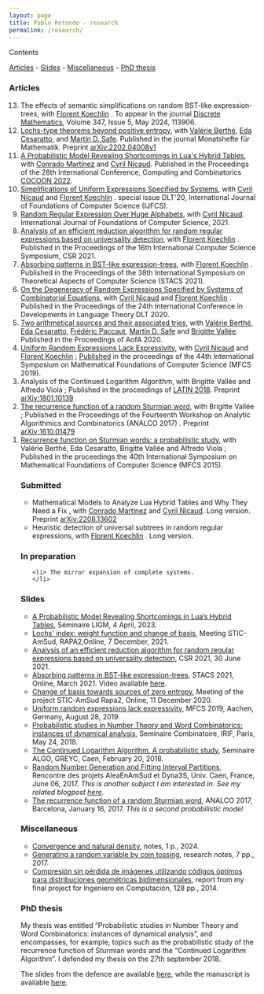 ```yaml
---
layout: page
title: Pablo Rotondo - research
permalink: /research/
---
```

<!--<script type="text/javascript" async-->
<!--  src="https://cdnjs.cloudflare.com/ajax/libs/mathjax/2.7.5/MathJax.js?config=TeX-MML-AM_CHTML">-->
<!--</script>-->

 <script src='https://cdnjs.cloudflare.com/ajax/libs/mathjax/2.7.5/MathJax.js?config=TeX-MML-AM_CHTML' async></script>
<!--<link rel="stylesheet" type="text/css" href="http://tikzjax.com/v1/fonts.css">-->
<!--<script src="http://tikzjax.com/v1/tikzjax.js"></script>-->
<link rel="stylesheet" type="text/css" href="http://tikzjax.com/v1/fonts.css">
<script src="https://tikzjax-demo.glitch.me/tikzjax.js"></script>


<!--<center>-->
<!--<img src="/assets/outname-1.png">-->
<!--</center>-->

Contents
<nav class="navigation">
<a href="#articles">Articles</a> - 
<a href="#slides">Slides</a> -
<a href="#misc">Miscellaneous</a> -
<a href="#phd">PhD thesis</a>
</nav>


<h3 id='articles'>Articles</h3>

<ol reversed>
<li> The effects of semantic simplifications on random
BST-like expression-trees, with <a href="http://igm.univ-mlv.fr/~koechlin/">Florent Koechlin</a> . To appear in the journal <a href="https://www.sciencedirect.com/science/article/abs/pii/S0012365X24000372">Discrete Mathematics</a>, Volume 347, Issue 5, May 2024, 113906.
</li> 
<li><a href="https://link.springer.com/article/10.1007/s00605-022-01805-y">Lochs-type theorems beyond positive entropy</a>, with  <a href="https://www.irif.fr/~berthe/">Valérie Berthé</a>, <a href="https://sites.google.com/site/edacesaratto/">Eda Cesaratto</a>, and <a href="http://www.matematica.uns.edu.ar/webs/msafe/">Martín D. Safe</a>. Published in the journal Monatshefte für Mathematik. Preprint <a href="https://arxiv.org/abs/2202.04008v1" class="urlextern" title="https://arxiv.org/abs/2202.04008v1" rel="nofollow">arXiv:2202.04008v1</a>
</li> 
<li> <a href="https://link.springer.com/chapter/10.1007/978-3-031-22105-7_34">A Probabilistic Model Revealing Shortcomings in Lua's Hybrid Tables</a>, with  <a href="https://www.cs.upc.edu/~conrado/">Conrado Martínez</a> and <a href="http://www-igm.univ-mlv.fr/~nicaud/">Cyril 
Nicaud</a>. Published in the Proceedings of the 28th International Conference, Computing and Combinatorics <a href="http://cocoon-conference.org/2022/">COCOON 2022</a>. 
    </li> 
<li> <a href="http://igm.univ-mlv.fr/~koechlin/Special_Issue_DLT20.pdf">Simplifications of Uniform Expressions Specified by Systems</a>, with <a href="http://www-igm.univ-mlv.fr/~nicaud/">Cyril 
Nicaud</a> and <a href="http://igm.univ-mlv.fr/~koechlin/">Florent Koechlin</a> . special issue DLT'20, International Journal of Foundations of Computer Science (IJFCS).
    </li> 

<li>     <a href="https://www.worldscientific.com/doi/abs/10.1142/S012905412141001X">Random Regular Expression Over Huge Alphabets</a>, with <a href="http://www-igm.univ-mlv.fr/~nicaud/">Cyril 
Nicaud</a>. International Journal of Foundations of Computer Science, 2021.
    </li> 
<li> <a href="http://dx.doi.org/10.1007/978-3-030-79416-3_12">Analysis of an efficient reduction algorithm for random regular expressions based on universality detection</a>, with <a href="http://igm.univ-mlv.fr/~koechlin/">Florent Koechlin</a> . Published in the Proceedings of the 16th International Computer Science Symposium, CSR 2021.
    </li> 
<li> <a href="https://drops.dagstuhl.de/opus/volltexte/2021/13693/pdf/LIPIcs-STACS-2021-48.pdf"> Absorbing patterns in BST-like expression-trees</a>, with <a href="http://igm.univ-mlv.fr/~koechlin/">Florent Koechlin</a> . Published in the Proceedings of the 38th International Symposium on Theoretical Aspects of Computer Science (STACS 2021).
</li>
<li> <a href="https://link.springer.com/content/pdf/10.1007%2F978-3-030-48516-0_13.pdf"> On the Degeneracy of Random Expressions Specified by Systems of Combinatorial Equations</a>, with <a href="http://www-igm.univ-mlv.fr/~nicaud/">Cyril 
Nicaud</a> and <a href="http://igm.univ-mlv.fr/~koechlin/">Florent Koechlin</a> . Published in the Proceedings of the 24th International Conference
in Developments in Language Theory DLT 2020.
</li>
    <li> <a href="https://drops.dagstuhl.de/opus/volltexte/2020/12034/pdf/LIPIcs-AofA-2020-4.pdf"> Two arithmetical sources and their associated tries</a>, with <a href="https://www.irif.fr/~berthe/">Valérie Berthé</a>, <a href="https://sites.google.com/site/edacesaratto/">Eda Cesaratto</a>, <a href="https://www.lamfa.u-picardie.fr/paccaut/">Frédéric Paccaut</a>, <a href="http://www.matematica.uns.edu.ar/webs/msafe/">Martín D. Safe</a> and <a href="https://vallee.users.greyc.fr/">Brigitte Vallée</a>.  Published in the Proceedings of AofA 2020.
    </li> 
<li> <a href="http://drops.dagstuhl.de/opus/volltexte/2019/10995/pdf/LIPIcs-MFCS-2019-51.pdf" class= "urlextern" title="http://drops.dagstuhl.de/opus/volltexte/2019/10995" rel="nofollow">Uniform Random Expressions Lack Expressivity</a>, with <a href="http://www-igm.univ-mlv.fr/~nicaud/">Cyril 
Nicaud</a> and <a href="http://igm.univ-mlv.fr/~koechlin/">Florent Koechlin</a> ; <a href="http://drops.dagstuhl.de/opus/volltexte/2019/10995/"> Published</a> in the proceedings of the 44th International Symposium on Mathematical Foundations of Computer Science (MFCS 2019).
    </li> 
<li> Analysis of the Continued Logarithm Algorithm, with Brigitte Vallée and Alfredo Viola ; Published in the proceedings of <a href="http://latin2018.dc.uba.ar/#" class="urlextern" title="http://latin2018.dc.uba.ar/#" rel="nofollow">LATIN 2018</a>.  Preprint <a href="https://arxiv.org/abs/1801.10139" class="urlextern" title="https://arxiv.org/abs/1801.10139" rel="nofollow">arXiv:1801.10139</a>
</li>

<li> <a href="http://epubs.siam.org/doi/abs/10.1137/1.9781611974775.10" class="urlextern" title="http://epubs.siam.org/doi/abs/10.1137/1.9781611974775.10" rel="nofollow">The recurrence function of a random Sturmian word</a>, with Brigitte Vallée ; Published in the Proceedings of the Fourteenth Workshop on Analytic Algorithmics and Combinatorics (ANALCO 2017)
. Preprint <a href="https://arxiv.org/abs/1610.01479" class="urlextern" title="https://arxiv.org/abs/1610.01479" rel="nofollow">arXiv:1610.01479</a>
</li> 
<li> <a href="https://www.irif.univ-paris-diderot.fr/~berthe/Articles/mfcs.pdf" class="urlextern" title="https://www.irif.univ-paris-diderot.fr/~berthe/Articles/mfcs.pdf" rel="nofollow">Recurrence function on Sturmian words: a probabilistic study</a>, with Valérie Berthé, Eda Cesaratto, Brigitte Vallée and Alfredo Viola ;  Published in the proceedings the 40th International Symposium on Mathematical Foundations of Computer Science (MFCS 2015).
</li>



<h3> Submitted  </h3>


<ul>
<li>  Mathematical Models to Analyze Lua Hybrid Tables and Why They Need a Fix , with  <a href="https://www.cs.upc.edu/~conrado/">Conrado Martínez</a> and <a href="http://www-igm.univ-mlv.fr/~nicaud/">Cyril 
Nicaud</a>.  Long version. Preprint <a href="https://arxiv.org/abs/2208.13602" class="urlextern" title="https://arxiv.org/abs/2208.13602" rel="nofollow">arXiv:2208.13602</a>
</li> 
<li> Heuristic detection of universal subtrees in random regular expressions, with <a href="http://igm.univ-mlv.fr/~koechlin/">Florent Koechlin</a> . Long version.
</li> 
<!--<li> <a href="http://igm.univ-mlv.fr/~koechlin/Special_Issue_DLT20.pdf">Simplifications of Uniform Expressions Specified by Systems</a>, with <a href="http://www-igm.univ-mlv.fr/~nicaud/">Cyril -->
<!--Nicaud</a> and <a href="http://igm.univ-mlv.fr/~koechlin/">Florent Koechlin</a> . special issue DLT'20, International Journal of Foundations of Computer Science (IJFCS).-->
<!--    </li> -->
</ul>

<p>
<center>
<script type="text/tikz">
\begin{tikzpicture}[scale=0.9]
 \draw[help lines] (0,0) grid (10,4);
%\draw (0,0) --(1,2) -- (2,3) -- (1,0);
\draw [red,domain=0:10] plot (\x, { (\x * 0.381966011250105)});
\draw [thick] (0,0) -- (1,0) -- (2,0) -- (3,1) -- (4,1) -- (5,1) -- (6,2) -- (7,2) -- (8,3) -- (9,3) -- (10,3);
\draw [thick] (0,1) -- (1,1) -- (2,1) -- (3,2) -- (4,2) -- (5,2) -- (6,3) -- (7,3) -- (8,4) -- (9,4) -- (10,4);
\draw (0.5,0) node [below]  {0} -- (1.5,0) node [below] {0} -- (2.5,0) node [below] {1} -- (3.5,0) node [below] {0} -- (4.5,0) node [below] {0} -- (5.5,0) node [below] {1} -- (6.5,0) node [below] {0} -- (7.5,0) node [below] {1} -- (8.5,0) node [below] {0} -- (9.5,0) node [below] {0} -- (10,0);
\end{tikzpicture}
</script>
</center>


<h3> In preparation  </h3>

<ul>

    <li> The mirror expansion of complete systems.
    </li> 

<!--<li> Recurrence of substitutive Sturmian words, with <a href="https://vallee.users.greyc.fr/">Brigitte Vallée</a> .-->
<!--    </li> -->
</ul>


<h3 id='slides'>Slides</h3>

<ul >
<li> <a href="/files/lua-ligm-23.pdf">A Probabilistic Model Revealing Shortcomings in Lua’s Hybrid Tables</a>, Séminaire LIGM, 4 April, 2023.</li>
<li> <a href="/files/PresRapa2_2021.pdf">Lochs' index: weight function and change of basis</a>, Meeting STIC-AmSud, RAPA2,Online, 7 December, 2021.</li>
<li> <a href="/files/Pres_CSR_21.pdf">Analysis of an efficient reduction algorithm for random regular expressions based on universality detection</a>, CSR 2021, 30 June 2021.
</li>
<li> <a href="/files/Pres_STACS_21.pdf">Absorbing patterns in BST-like expression-trees</a>, STACS 2021, Online, March 2021. Video available <a href="https://www.youtube.com/watch?v=KRpaCEnCMvE">here</a>.
</li>
<li> <a href="/files/PresSTIC_AmSud20.pdf" rel="nofollow">Change of basis towards sources of zero entropy</a>, Meeting of the project STIC-AmSud Rapa2, Online, 11 December 2020.
</li>
<li> <a href="/files/Pres_MFCS_2019.pdf">Uniform random expressions lack expressivity</a>, MFCS 2019, Aachen, Germany, August 28, 2019.
</li>
<!--<li> <a href="/files/Pres_Normastic_2019.pdf">Recurrence of substitutive Sturmian words</a>, Journees Normastic (axe AlgoComb), Univ. Caen, France, May 28, 2019. <em>Here I present the completed work for the quadratic irrational case (unpublished for the moment).</em>-->
<!--</li>-->
<li> <a href="https://www.irif.fr/_media/users/rotondo/pres_combi.pdf" class="media mediafile mf_pdf" title="users:rotondo:pres_combi.pdf (1.3&nbsp;MB)">Probabilistic studies in Number Theory and Word Combinatorics: instances of dynamical analysis</a>, Seminaire Combinatoire, IRIF, Paris, May 24, 2018.
</li>
<li> <a href="https://www.irif.fr/_media/users/rotondo/prescaen18.pdf" class="media mediafile mf_pdf" title="users:rotondo:prescaen18.pdf (524&nbsp;KB)">The Continued Logarithm Algorithm. A probabilistic study</a>, Seminaire ALGO, GREYC, Caen, February 20, 2018. 
</li>
<!--<li> <a href="https://www.irif.fr/~dyna3s/uploads/Main/2017_07_Rotondo3.pdf" class="urlextern" title="https://www.irif.fr/~dyna3s/uploads/Main/2017_07_Rotondo3.pdf" rel="nofollow">Recurrence function of Sturmian sequences:-->
<!--A probabilistic study over-->
<!--quadratic irrationals</a>, Rencontre  des projets AleaEnAmSud et  Dyna3S, Univ.  Caen, France, June 06, 2017.  <em> Here I presented our partial work on the topic</em>-->
<!--</li>-->
<li> <a href="https://www.irif.fr/~dyna3s/uploads/Main/2017_07_Rotondo1.pdf" class="urlextern" title="https://www.irif.fr/~dyna3s/uploads/Main/2017_07_Rotondo1.pdf" rel="nofollow">Random Number Generation
and Fitting Interval Partitions</a>, Rencontre  des projets AleaEnAmSud et  Dyna3S, Univ.  Caen, France, June 06, 2017.  <em>This is another subject I am interested in. See my related blogpost <a href="https://paulrs.wordpress.com/2017/03/04/generating-a-random-variable-by-coin-tossing/">here</a>.</em>
</li>
<li> <a href="https://www.irif.fr/_media/users/rotondo/pres2.pdf" class="media mediafile mf_pdf" title="users:rotondo:pres2.pdf (486.1&nbsp;KB)">The recurrence function of a random Sturmian word</a>, ANALCO 2017, Barcelona, January 16, 2017.  <em>This is a second probabilistic model</em>
</li>
<!--<li> <a href="https://www.irif.fr/_media/users/rotondo/prescaen0416.pdf" class="media mediafile mf_pdf" title="users:rotondo:prescaen0416.pdf (1.2&nbsp;MB)">Probabilistic Study of the Recurrence function of Sturmian Words</a>, Seminaire ALGO, GREYC, Caen, April 26, 2016.  <em>This is was an intermediate  second probabilistic model</em>-->
<!--</li>-->
<!--<li> <a href="http://dmg.tuwien.ac.at/aofa15/slides/rotondo.pdf" class="urlextern" title="http://dmg.tuwien.ac.at/aofa15/slides/rotondo.pdf" rel="nofollow">Recurrence function of Sturmian Words: a probabilistic study</a>, AofA 2015, Strobl Austria, June 10, 2015.-->
<!--</li>-->
</ul>

<p>

<h3 id='misc'>Miscellaneous</h3>

<ul>
<li>
<a href="/files/density-harmonic-sum.pdf" rel="nofollow">Convergence and natural density</a>, notes, 1 p., 2024. 
</li>
<li>
<a href="/files/GenerationCoinTossing.pdf" rel="nofollow">Generating a random variable by coin tossing</a>, research notes, 7 pp., 2017. 
<!--Related presentation <a href="https://www.irif.fr/~dyna3s/uploads/Main/2017_07_Rotondo1.pdf">here</a>.-->
</li>
<li>
<a href="/files/proyecto-grado.pdf" rel="nofollow">Compresión sin pérdida de imágenes
utilizando códigos óptimos para
distribuciones geométricas
bidimensionales</a>, report from my final project for Ingeniero en Computación, 128 pp., 2014. 
<!--Related presentation <a href="https://www.irif.fr/~dyna3s/uploads/Main/2017_07_Rotondo1.pdf">here</a>.-->
</li>
</ul>

<p>

<h3 id='phd'>PhD thesis</h3>

 My thesis was entitled “Probabilistic studies in Number Theory and Word Combinatorics: instances of dynamical analysis”, and encompasses, for example, topics such as the probabilistic study of the recurrence function of Sturmian words and the “Continued Logarithm Algorithm”. I defended my thesis on the 27th september 2018. 

<p> 
The slides from the defence are available <a href="https://www.irif.fr/_media/users/rotondo/slides_defence.pdf">here</a>, while the manuscript is available <a href="https://www.irif.fr/_media/users/rotondo/these-rotondo.pdf" rel="nofollow">here</a>. 


<!--[brigitte]: https://vallee.users.greyc.fr/-->
<!--[valerie]:   https://www.irif.univ-paris-diderot.fr/~berthe/-->
<!--[cyril] : http://www-igm.univ-mlv.fr/~nicaud/-->
<!--[florent] : http://igm.univ-mlv.fr/~koechlin/-->
<!--[litis]: http://www.litislab.eu/-->
<!--[ligm]: http://ligm.u-pem.fr/accueil/-->
<!--[irif]: https://www.irif.univ-paris-diderot.fr/-->
